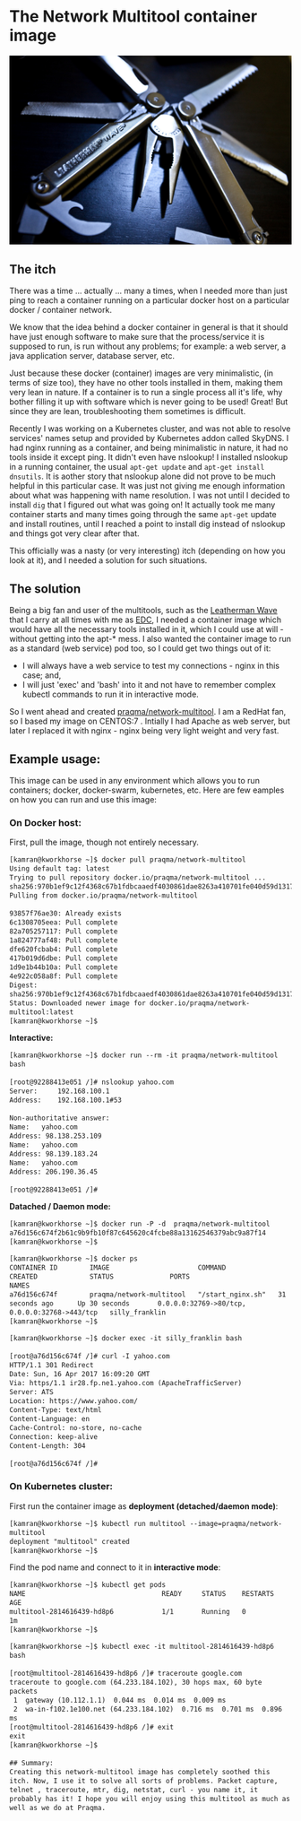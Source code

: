 # The Network Multitool container image

![](leatherman-wave.jpg)

## The itch
There was a time ... actually ... many a times, when I needed more than just ping to reach a container running on a particular docker host on a particular docker / container network. 

We know that the idea behind a docker container in general is that it should have just enough software to make sure that the process/service it is supposed to run, is run without any problems; for example: a web server, a java application server, database server, etc.

Just because these docker (container) images are very minimalistic, (in terms of size too), they have no other tools installed in them, making them very lean in nature. If a container is to run a single process all it's life, why bother filling it up with software which is never going to be used! Great! But since they are lean, troubleshooting them sometimes is difficult.

Recently I was working on a Kubernetes cluster, and was not able to resolve services' names setup and provided by Kubernetes addon called SkyDNS. I had nginx running as a container, and being minimalistic in nature, it had no tools inside it except ping. It didn't even have nslookup! I installed nslookup in a running container, the usual `apt-get update` and `apt-get install dnsutils`. It is aother story that nslookup alone did not prove to be much helpful in this particular case. It was just not giving me enough information about what was happening with name resolution. I was not until I decided to install `dig` that I figured out what was going on! It actually took me many container starts and many times going through the same `apt-get` update and install routines, until I reached a point to install dig instead of nslookup and things got very clear after that. 

This officially was a nasty (or very interesting) itch (depending on how you look at it), and I needed a solution for such situations. 


## The solution
Being a big fan and user of the multitools, such as the [Leatherman Wave](https://www.leatherman.com/wave-10.html) that I carry at all times with me as [EDC](https://en.wikipedia.org/wiki/Everyday_carry), I needed a container image which would have all the necessary tools installed in it, which I could use at will - without getting into the apt-* mess. I also wanted the container image to run as a standard (web service) pod too, so I could get two things out of it:

* I will always have a web service to test my connections - nginx in this case; and,
* I will just 'exec' and 'bash' into it and not have to remember complex kubectl commands to run it in interactive mode. 

So I went ahead and created [praqma/network-multitool](https://hub.docker.com/r/praqma/network-multitool/). I am a RedHat fan, so I based my image on CENTOS:7 . Intially I had Apache as web server, but later I replaced it with nginx - nginx being very light weight and very fast.

## Example usage:
This image can be used in any environment which allows you to run containers; docker, docker-swarm, kubernetes, etc. Here are few eamples on how you can run and use this image:

### On Docker host:

First, pull the image, though not entirely necessary.
```
[kamran@kworkhorse ~]$ docker pull praqma/network-multitool
Using default tag: latest
Trying to pull repository docker.io/praqma/network-multitool ... 
sha256:970b1ef9c12f4368c67b1fdbcaaedf4030861dae8263a410701fe040d59d1317: Pulling from docker.io/praqma/network-multitool

93857f76ae30: Already exists 
6c1308705eea: Pull complete 
82a705257117: Pull complete 
1a824777af48: Pull complete 
dfe620fcbab4: Pull complete 
417b019d6dbe: Pull complete 
1d9e1b44b10a: Pull complete 
4e922c058a8f: Pull complete 
Digest: sha256:970b1ef9c12f4368c67b1fdbcaaedf4030861dae8263a410701fe040d59d1317
Status: Downloaded newer image for docker.io/praqma/network-multitool:latest
[kamran@kworkhorse ~]$ 
```

**Interactive:**
```
[kamran@kworkhorse ~]$ docker run --rm -it praqma/network-multitool bash

[root@92288413e051 /]# nslookup yahoo.com
Server:		192.168.100.1
Address:	192.168.100.1#53

Non-authoritative answer:
Name:	yahoo.com
Address: 98.138.253.109
Name:	yahoo.com
Address: 98.139.183.24
Name:	yahoo.com
Address: 206.190.36.45

[root@92288413e051 /]# 
```

**Datached / Daemon mode:**
```
[kamran@kworkhorse ~]$ docker run -P -d  praqma/network-multitool
a76d156c674f2b61c9b9fb10f87c645620c4fcbe88a13162546379abc9a87f14
[kamran@kworkhorse ~]$ 
```

```
[kamran@kworkhorse ~]$ docker ps
CONTAINER ID        IMAGE                      COMMAND             CREATED             STATUS              PORTS                                           NAMES
a76d156c674f        praqma/network-multitool   "/start_nginx.sh"   31 seconds ago      Up 30 seconds       0.0.0.0:32769->80/tcp, 0.0.0.0:32768->443/tcp   silly_franklin
[kamran@kworkhorse ~]$
```

```
[kamran@kworkhorse ~]$ docker exec -it silly_franklin bash

[root@a76d156c674f /]# curl -I yahoo.com 
HTTP/1.1 301 Redirect
Date: Sun, 16 Apr 2017 16:09:20 GMT
Via: https/1.1 ir28.fp.ne1.yahoo.com (ApacheTrafficServer)
Server: ATS
Location: https://www.yahoo.com/
Content-Type: text/html
Content-Language: en
Cache-Control: no-store, no-cache
Connection: keep-alive
Content-Length: 304

[root@a76d156c674f /]# 
```

### On Kubernetes cluster:
First run the container image as **deployment (detached/daemon mode)**:

```
[kamran@kworkhorse ~]$ kubectl run multitool --image=praqma/network-multitool
deployment "multitool" created
[kamran@kworkhorse ~]$ 
```

Find the pod name and connect to it in **interactive mode**:
```
[kamran@kworkhorse ~]$ kubectl get pods
NAME                                  READY     STATUS    RESTARTS   AGE
multitool-2814616439-hd8p6            1/1       Running   0          1m
[kamran@kworkhorse ~]$ 
```

```
[kamran@kworkhorse ~]$ kubectl exec -it multitool-2814616439-hd8p6 bash

[root@multitool-2814616439-hd8p6 /]# traceroute google.com                                                                         
traceroute to google.com (64.233.184.102), 30 hops max, 60 byte packets
 1  gateway (10.112.1.1)  0.044 ms  0.014 ms  0.009 ms
 2  wa-in-f102.1e100.net (64.233.184.102)  0.716 ms  0.701 ms  0.896 ms
[root@multitool-2814616439-hd8p6 /]# exit
exit
[kamran@kworkhorse ~]$ 

## Summary:
Creating this network-multitool image has completely soothed this itch. Now, I use it to solve all sorts of problems. Packet capture, telnet , traceroute, mtr, dig, netstat, curl - you name it, it probably has it! I hope you will enjoy using this multitool as much as well as we do at Praqma.


